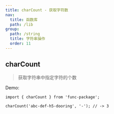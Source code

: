 ```yaml
---
title: charCount - 获取字符数
nav:
  title: 函数库
  path: /lib
group:
  path: /string
  title: 字符串操作
  order: 11
---
```


## charCount

> 获取字符串中指定字符的个数

Demo:

```tsx | pure
import { charCount } from 'func-package';

charCount('abc-def-h5-dooring', '-'); // -> 3
```

